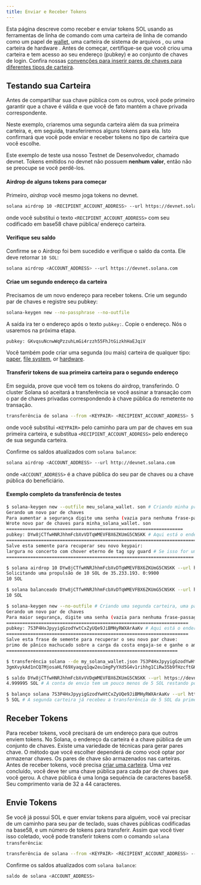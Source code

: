 ```yaml
---
title: Enviar e Receber Tokens
---
```


Esta página descreve como receber e enviar tokens SOL usando as ferramentas de linha de comando com uma carteira de linha de comando como um papel de [wallet](../wallet-guide/paper-wallet.md), uma carteira de sistema de arquivos [](../wallet-guide/file-system-wallet.md), ou uma carteira de hardware [](../wallet-guide/hardware-wallets.md). Antes de começar, certifique-se que você criou uma carteira e tem acesso ao seu endereço (pubkey) e ao conjunto de chaves de login. Confira nossas [convenções para inserir pares de chaves para diferentes tipos de carteira](../cli/conventions.md#keypair-conventions).

## Testando sua Carteira

Antes de compartilhar sua chave pública com os outros, você pode primeiro garantir que a chave é válida e que você de fato mantém a chave privada correspondente.

Neste exemplo, criaremos uma segunda carteira além da sua primeira carteira, e, em seguida, transferiremos alguns tokens para ela. Isto confirmará que você pode enviar e receber tokens no tipo de carteira que você escolhe.

Este exemplo de teste usa nosso Testnet de Desenvolvedor, chamado devnet. Tokens emitidos no devnet não possuem **nenhum valor**, então não se preocupe se você perdê-los.

#### Airdrop de alguns tokens para começar

Primeiro, _airdrop_ você mesmo joga tokens no devnet.

```bash
solana airdrop 10 <RECIPIENT_ACCOUNT_ADDRESS> --url https://devnet.solana.com
```

onde você substitui o texto `<RECIPIENT_ACCOUNT_ADDRESS>` com seu codificado em base58 chave pública/ endereço carteira.

#### Verifique seu saldo

Confirme se o Airdrop foi bem sucedido e verifique o saldo da conta. Ele deve retornar `10 SOL`:

```bash
solana airdrop <ACCOUNT_ADDRESS> --url https://devnet.solana.com
```

#### Criae um segundo endereço da carteira

Precisamos de um novo endereço para receber tokens. Crie um segundo par de chaves e registre seu pubkey:

```bash
solana-keygen new --no-passphrase --no-outfile
```

A saída ira ter o endereço após o texto `pubkey:`. Copie o endereço. Nós o usaremos na próxima etapa.

```text
pubkey: GKvqsuNcnwWqPzzuhLmGi4rzzh55FhJtGizkhHaEJqiV
```

Você também pode criar uma segunda (ou mais) carteira de qualquer tipo: [paper](../wallet-guide/paper-wallet#creating-multiple-paper-wallet-addresses), [file system](../wallet-guide/file-system-wallet.md#creating-multiple-file-system-wallet-addresses), or [hardware](../wallet-guide/hardware-wallets.md#multiple-addresses-on-a-single-hardware-wallet).

#### Transferir tokens de sua primeira carteira para o segundo endereço

Em seguida, prove que você tem os tokens do airdrop, transferindo. O cluster Solana só aceitará a transferência se você assinar a transação com o par de chaves privadas correspondendo à chave pública do remetente no transação.

```bash
transferência de solana --from <KEYPAIR> <RECIPIENT_ACCOUNT_ADDRESS> 5 --url https://devnet.solana.com --fee-payer <KEYPAIR>
```

onde você substitui `<KEYPAIR>` pelo caminho para um par de chaves em sua primeira carteira, e substitua `<RECIPIENT_ACCOUNT_ADDRESS>` pelo endereço de sua segunda carteira.

Confirme os saldos atualizados com ` solana balance `:

```bash
solana airdrop <ACCOUNT_ADDRESS> --url http://devnet.solana.com
```

onde `<ACCOUNT_ADDRESS>` é a chave pública do seu par de chaves ou a chave pública do beneficiário.

#### Exemplo completo da transferência de testes

```bash
$ solana-keygen new --outfile meu_solana_wallet. son # Criando minha primeira carteira, uma carteira de sistema de arquivos
Gerando um novo par de chaves
Para aumentar a segurança digite uma senha (vazia para nenhuma frase-passe):
Wrote novo par de chaves para minha_solana_wallet. son
==================================================================
pubkey: DYw8jCTfwHNRJhhmFcbXvVDTqWMEVFBX6ZKUmG5CNSKK # Aqui está o endereço da primeira carteira
==========================================================================================
Salve esta semente para recuperar seu novo keypair:
largura no concerto com chover eterno de tag spy guard # Se isso for uma verdadeira valente, nunca compartilhe estas palavras na internet como essa!
======================================================================

$ solana airdrop 10 DYw8jCTfwHNRJhhmFcbXvDTqWMEVFBX6ZKUmG5CNSKK --url https://devnet.solana. om # Provisório 10 SOL para o endereço da minha carteira/pubkey
Solicitando uma propulsão de 10 SOL de 35.233.193. 0:9900
10 SOL

$ solana balanceado DYw8jCTfwHNRJhhmFcbXvDTqWMEVFBX6ZKUmG5CNSKK --url https://devnet.solana. om # Verificar o saldo do endereço
10 SOL

$ solana-keygen new --no-outfile # Criando uma segunda carteira, uma paper wallet
Gerando um novo par de chaves
Para maior segurança, digite uma senha (vazia para nenhuma frase-passagem):
====================================================================
pubkey: 7S3P4HxJpyyigGzodYwtCxZyUQe9JiBMHyRWXArAaKv # Aqui está o endereço do segundo, Paper, carteira.
====================================================================
Salve esta frase de semente para recuperar o seu novo par chave:
primo de pânico machucado sobre a carga da costa engaja-se e ganhe o amor # Se esta for uma carteira real, nunca compartilhe essas palavras na internet como essa!
================================================================

$ transferência solana --de my_solana_wallet.json 7S3P4HxJpyyigGzodYwHtCxZyUQe9JiBMHyRWXArAaKv 5 --url https://devnet.solana.com --fee-payer my_solana_wallet. son # Transferindo tokens para o endereço público da carteira de papel
3gmXvykAd1nCQ7MjosaHLf69Xyaqyq1qw2eu1mgPyYXd5G4v1rihhg1CiRw35b9fHzcftGKKEu4mbUeXY2pEX2z # Esta é a assinatura de transação

$ saldo DYw8jCTfwHNRJhhmFcbXvVVDqWMEVFBX6ZKUmG5CNSKK --url https://devnet. olana.com
4.999995 SOL # A conta de envio tem um pouco menos de 5 SOL restando por causa do 0. 00005 SOL pagamento da taxa de transação

$ balanço solana 7S3P4HxJpyyigGzodYwHtCxZyUQe9JiBMHyRWXArAaKv --url https://devnet. olana.com
5 SOL # A segunda carteira já recebeu a transferência de 5 SOL da primeira carteira

```

## Receber Tokens

Para receber tokens, você precisará de um endereço para que outros enviem tokens. No Solana, o endereço da carteira é a chave pública de um conjunto de chaves. Existe uma variedade de técnicas para gerar pares chave. O método que você escolher dependerá de como você optar por armazenar chaves. Os pares de chave são armazenados nas carteiras. Antes de receber tokens, você precisa [criar uma carteira](../wallet-guide/cli.md). Uma vez concluído, você deve ter uma chave pública para cada par de chaves que você gerou. A chave pública é uma longa sequência de caracteres base58. Seu comprimento varia de 32 a 44 caracteres.

## Envie Tokens

Se você já possui SOL e quer enviar tokens para alguém, você vai precisar de um caminho para seu par de teclado, suas chaves públicas codificadas na base58, e um número de tokens para transferir. Assim que você tiver isso coletado, você pode transferir tokens com o comando `solana transferência`:

```bash
transferência de solana --from <KEYPAIR> <RECIPIENT_ACCOUNT_ADDRESS> --url --fee-payer <AMOUNT>
```

Confirme os saldos atualizados com ` solana balance `:

```bash
saldo de solana <ACCOUNT_ADDRESS>
```
